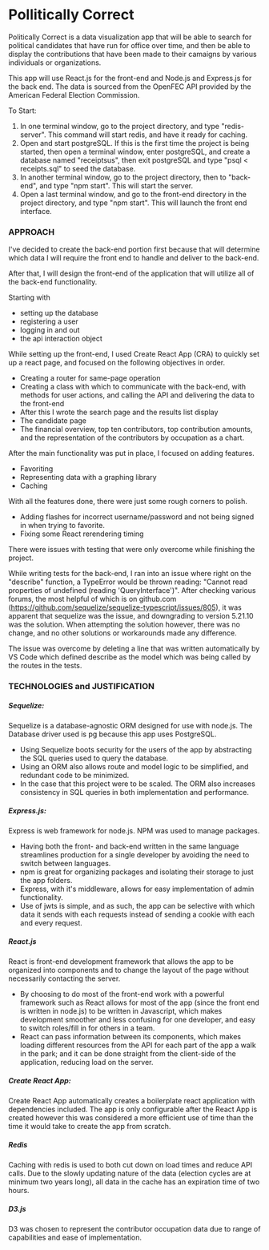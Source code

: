# Pollitically Correct

Politically Correct is a data visualization app that will be able to search for political candidates that have run for office over time, and then be able to display the contributions that have been made to their camaigns by various individuals or organizations. 

This app will use React.js for the front-end and Node.js and Express.js for the back end. The data is sourced from the OpenFEC API provided by the American Federal Election Commission. 

To Start:

1. In one terminal window, go to the project directory, and type "redis-server". This command will start redis, and have it ready for caching.
2. Open and start postgreSQL. If this is the first time the project is being started, then open a terminal window, enter postgreSQL, and create a database named "receiptsus", then exit postgreSQL and type "psql < receipts.sql" to seed the database.
3. In another terminal window, go to the project directory, then to "back-end", and type "npm start". This will start the server.
4. Open a last terminal window, and go to the front-end directory in the project directory, and type "npm start". This will launch the front end interface.

### APPROACH

I've decided to create the back-end portion first because that will determine which data I will require the front end to handle and deliver to the back-end. 

After that, I will design the front-end of the application that will utilize all of the back-end functionality. 

Starting with 
- setting up the database
- registering a user
- logging in and out
- the api interaction object

While setting up the front-end, I used Create React App (CRA) to quickly set up a react page, and focused on the following objectives in order.

- Creating a router for same-page operation
- Creating a class with which to communicate with the back-end, with methods for user actions, and calling the API and delivering the data to the front-end
- After this I wrote the search page and the results list display
- The candidate page
- The financial overview, top ten contributors, top contribution amounts, and the representation of the contributors by occupation as a chart.

After the main functionality was put in place, I focused on adding features.

- Favoriting 
- Representing data with a graphing library
- Caching

With all the features done, there were just some rough corners to polish.

- Adding flashes for incorrect username/password and not being signed in when trying to favorite.
- Fixing some React rerendering timing

There were issues with testing that were only overcome while finishing the project.

While writing tests for the back-end, I ran into an issue where right on the "describe" function, a TypeError would be thrown reading: "Cannot read properties of undefined (reading 'QueryInterface')". After checking various forums, the most helpful of which is on github.com (https://github.com/sequelize/sequelize-typescript/issues/805), it was apparent that sequelize was the issue, and downgrading to version 5.21.10 was the solution. When attempting the solution however, there was no change, and no other solutions or workarounds made any difference. 

The issue was overcome by deleting a line that was written automatically by VS Code which defined describe as the model which was being called by the routes in the tests.

### TECHNOLOGIES and JUSTIFICATION

##### Sequelize: 

Sequelize is a database-agnostic ORM designed for use with node.js. The Database driver used is pg because this app uses PostgreSQL. 

- Using Sequelize boots security for the users of the app by abstracting the SQL queries used to query the database. 
- Using an ORM also allows route and model logic to be simplified, and redundant code to be minimized. 
- In the case that this project were to be scaled. The ORM also increases consistency in SQL queries in both implementation and performance. 

##### Express.js:

Express is web framework for node.js. NPM was used to manage packages. 

- Having both the front- and back-end written in the same language streamlines production for a single developer by avoiding the need to switch between languages. 
- npm is great for organizing packages and isolating their storage to just the app folders. 
- Express, with it's middleware, allows for easy implementation of admin functionality.
- Use of jwts is simple, and as such, the app can be selective with which data it sends with each requests instead of sending a cookie with each and every request. 

##### React.js

React is front-end development framework that allows the app to be organized into components and to change the layout of the page without necessarily contacting the server.

- By choosing to do most of the front-end work with a powerful framework such as React allows for most of the app (since the front end is written in node.js) to be written in Javascript, which makes development smoother and less confusing for one developer, and easy to switch roles/fill in for others in a team. 
- React can pass information between its components, which makes loading different resources from the API for each part of the app a walk in the park; and it can be done straight from the client-side of the application, reducing load on the server.

##### Create React App:

Create React App automatically creates a boilerplate react application with dependencies included. The app is only configurable after the React App is created however this was considered a more efficient use of time than the time it would take to create the app from scratch. 

##### Redis

Caching with redis is used to both cut down on load times and reduce API calls. Due to the slowly updating nature of the data (election cycles are at minimum two years long), all data in the cache has an expiration time of two hours.

##### D3.js

D3 was chosen to represent the contributor occupation data due to range of capabilities and ease of implementation.